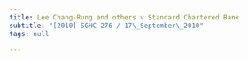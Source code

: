 ```yaml
---
title: Lee Chang-Rung and others v Standard Chartered Bank
subtitle: "[2010] SGHC 276 / 17\_September\_2010"
tags: null

---
```


